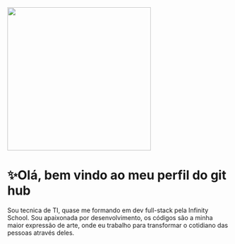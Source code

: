 <!DOCTYPE html>
<html lang=" pt-br">
<head>
   
</head>
<body>
    <img src="AdaLovelace.png" width="325px" >

   <h1>✨Olá, bem vindo ao meu perfil do git hub</h1> 

   <div>   
    Sou tecnica de TI, quase me formando em dev full-stack pela Infinity School. Sou apaixonada por desenvolvimento, os códigos são a minha maior expressão de 
    arte, onde eu trabalho para transformar o cotidiano das pessoas através deles.
</div>


</body>
</html>


